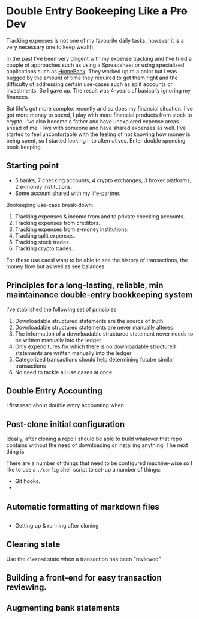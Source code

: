 # Double Entry Bookeeping Like a ~~Pro~~ Dev

Tracking expenses is not one of my favourite daily tasks, however it is a very
necessary one to keep wealth.

In the past I've been very diligent with my expense tracking and I've tried a
couple of approaches such as using a Spreadsheet or using specialized
applications such as [HomeBank](http://homebank.free.fr/en/index.php). They
worked up to a point but I was bugged by the amount of time they required to get
them right and the difficulty of addressing certain use-cases such as split
accounts or investments. So I gave up. The result was 4-years of basically
ignoring my finances.

But life's got more complex recently and so does my financial situation. I've
got more money to spend, I play with more financial products from stock to
crypto. I've also become a father and have unexplored expense areas ahead of me.
I live with someone and have shared expenses as well. I've started to feel
unconfortable with the feeling of not knowing how money is being spent, so I
started looking into alternatives. Enter double spending book-keeping.

## Starting point

- 5 banks, 7 checking accounts, 4 crypto exchanges, 3 broker platforms, 2
  e-money institutions.
- Some account shared with my life-partner.

Bookeeping use-case break-down:

1. Tracking expenses & income from and to private checking accounts.
1. Tracking expenses from creditors.
1. Tracking expenses from e-money institutions.
1. Tracking split expenses.
1. Tracking stock trades.
1. Tracking crypto trades.

For these use caesI want to be able to see the history of transactions, the
money flow but as well as see balances.

## Principles for a long-lasting, reliable, min maintainance double-entry bookkeeping system

I've stablished the following set of principles

1. Downloadable structured statements are the source of truth
1. Downloadable structured statements are never manually altered
1. The information of a downloadable structured statement never needs to be
   written manually into the ledger
1. Only expenditures for which there is no downloadable structured statements
   are written manually into the ledger
1. Categorized transactions should help determining fututre similar transactions
1. No need to tackle all use cases at once

## Double Entry Accounting

I first read about double entry accounting when

## Post-clone initial configuration

Ideally, after cloning a repo I should be able to build whatever that repo
contains without the need of downloading or installing anything. The next thing
is

There are a number of things that need to be configured machine-wise so I like
to use a `./config` shell script to set-up a number of things:

- Git hooks.
-

## Automatic formatting of markdown files

## 

- Getting up & running after cloning

## Clearing state

Use the `cleared` state when a transaction has been "reviewed"

## Building a front-end for easy transaction reviewing.

## Augmenting bank statements
